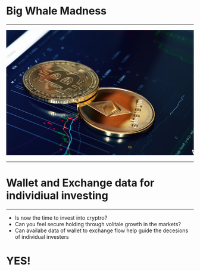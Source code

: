 # Big Whale Madness
____
![Coin](/images/coin.jpg)
___
# Wallet and Exchange data for individiual investing
___
* Is now the time to invest into cryptro? 
* Can you feel secure holding through volitale growth in the markets? 
* Can availabe data of wallet to exchange flow help guide the decesions of individual investers 

# YES!

